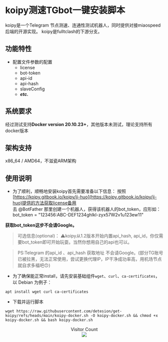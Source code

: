 # koipy测速TGbot一键安装脚本

koipy是一个Telegram 节点测速、连通性测试机器人，同时提供对接miaospeed后端的开源实现。 koipy是fulltclash的下游分支。

## 功能特性

- 配置文件参数的配置
    * license
    * bot-token
    * api-id
    * api-hash
    * slaveConfig
    * ***etc.***

## 系统要求

经过测试支持**Docker version 20.10.23+**，其他版本未测试，理论支持所有docker版本

## 架构支持

x86_64 / AMD64，不滋瓷ARM架构

## 使用说明
* 为了顺利，顺畅地安装koipy首先需要准备以下信息：
按照[https://koipy.gitbook.io/koipy/ji-huo](https://koipy.gitbook.io/koipy/ji-huo)提供的方法获取license备用<br>
去 @BotFather 那里创建一个机器人，获得该机器人的bot_token，应形如：bot_token = "123456:ABC-DEF1234ghIkl-zyx57W2v1u123ew11"<br>

**获取bot_token这步不会请Google。**

> 可选信息(optional)：
⚠️koipy从1.2版本开始内置api_hash, api_id，你仅需要bot_token即可开始玩耍。当然你想用自己的api也可以。<br>

>PS:Telegram 的api_id 、api_hash 获取地址 不会请Google。(部分TG账号已被拉黑，无法正常使用，尝试更换代理IP，IP干净成功率高，用机场节点就自求多福吧🙃)
* 为了确保能正常install，请先安装基础组件`wget`、`curl`、`ca-certificates`，以 Debian 为例子：
```
apt install wget curl ca-certificates
```

* 下载并运行脚本
```
wget https://raw.githubusercontent.com/detesion/get-koipy/refs/heads/main/koipy-docker.sh -O koipy-docker.sh && chmod +x koipy-docker.sh && bash koipy-docker.sh
```





<p align="center"> 
  Visitor Count<br>
  <img src="https://profile-counter.glitch.me/detesion/count.svg" />
</p>
